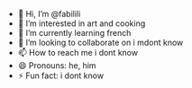- 👋 Hi, I’m @fabilili
- 👀 I’m interested in art and cooking
- 🌱 I’m currently learning french
- 💞️ I’m looking to collaborate on i mdont know
- 📫 How to reach me i dont know
- 😄 Pronouns: he, him
- ⚡ Fun fact: i dont know

<!---
fabilili/fabilili is a ✨ special ✨ repository because its `README.md` (this file) appears on your GitHub profile.
You can click the Preview link to take a look at your changes.
--->
